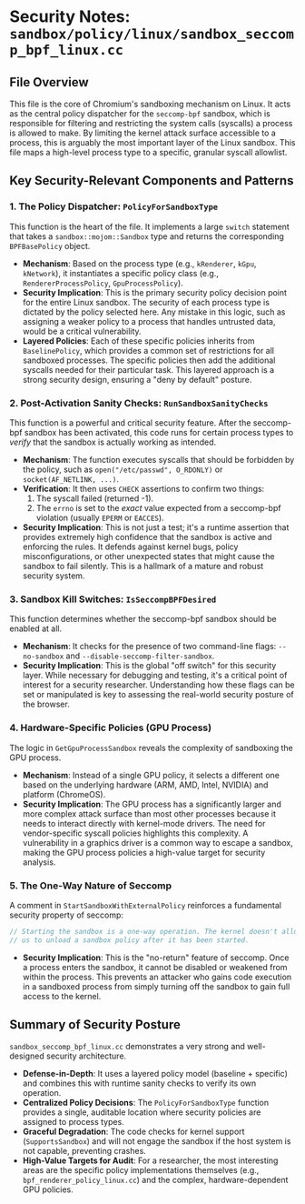 # Security Notes: `sandbox/policy/linux/sandbox_seccomp_bpf_linux.cc`

## File Overview

This file is the core of Chromium's sandboxing mechanism on Linux. It acts as the central policy dispatcher for the `seccomp-bpf` sandbox, which is responsible for filtering and restricting the system calls (syscalls) a process is allowed to make. By limiting the kernel attack surface accessible to a process, this is arguably the most important layer of the Linux sandbox. This file maps a high-level process type to a specific, granular syscall allowlist.

## Key Security-Relevant Components and Patterns

### 1. The Policy Dispatcher: `PolicyForSandboxType`

This function is the heart of the file. It implements a large `switch` statement that takes a `sandbox::mojom::Sandbox` type and returns the corresponding `BPFBasePolicy` object.

-   **Mechanism**: Based on the process type (e.g., `kRenderer`, `kGpu`, `kNetwork`), it instantiates a specific policy class (e.g., `RendererProcessPolicy`, `GpuProcessPolicy`).
-   **Security Implication**: This is the primary security policy decision point for the entire Linux sandbox. The security of each process type is dictated by the policy selected here. Any mistake in this logic, such as assigning a weaker policy to a process that handles untrusted data, would be a critical vulnerability.
-   **Layered Policies**: Each of these specific policies inherits from `BaselinePolicy`, which provides a common set of restrictions for all sandboxed processes. The specific policies then add the additional syscalls needed for their particular task. This layered approach is a strong security design, ensuring a "deny by default" posture.

### 2. Post-Activation Sanity Checks: `RunSandboxSanityChecks`

This function is a powerful and critical security feature. After the seccomp-bpf sandbox has been activated, this code runs for certain process types to *verify* that the sandbox is actually working as intended.

-   **Mechanism**: The function executes syscalls that should be forbidden by the policy, such as `open("/etc/passwd", O_RDONLY)` or `socket(AF_NETLINK, ...)`.
-   **Verification**: It then uses `CHECK` assertions to confirm two things:
    1.  The syscall failed (returned -1).
    2.  The `errno` is set to the *exact* value expected from a seccomp-bpf violation (usually `EPERM` or `EACCES`).
-   **Security Implication**: This is not just a test; it's a runtime assertion that provides extremely high confidence that the sandbox is active and enforcing the rules. It defends against kernel bugs, policy misconfigurations, or other unexpected states that might cause the sandbox to fail silently. This is a hallmark of a mature and robust security system.

### 3. Sandbox Kill Switches: `IsSeccompBPFDesired`

This function determines whether the seccomp-bpf sandbox should be enabled at all.

-   **Mechanism**: It checks for the presence of two command-line flags: `--no-sandbox` and `--disable-seccomp-filter-sandbox`.
-   **Security Implication**: This is the global "off switch" for this security layer. While necessary for debugging and testing, it's a critical point of interest for a security researcher. Understanding how these flags can be set or manipulated is key to assessing the real-world security posture of the browser.

### 4. Hardware-Specific Policies (GPU Process)

The logic in `GetGpuProcessSandbox` reveals the complexity of sandboxing the GPU process.

-   **Mechanism**: Instead of a single GPU policy, it selects a different one based on the underlying hardware (ARM, AMD, Intel, NVIDIA) and platform (ChromeOS).
-   **Security Implication**: The GPU process has a significantly larger and more complex attack surface than most other processes because it needs to interact directly with kernel-mode drivers. The need for vendor-specific syscall policies highlights this complexity. A vulnerability in a graphics driver is a common way to escape a sandbox, making the GPU process policies a high-value target for security analysis.

### 5. The One-Way Nature of Seccomp

A comment in `StartSandboxWithExternalPolicy` reinforces a fundamental security property of seccomp:

```cpp
// Starting the sandbox is a one-way operation. The kernel doesn't allow
// us to unload a sandbox policy after it has been started.
```

-   **Security Implication**: This is the "no-return" feature of seccomp. Once a process enters the sandbox, it cannot be disabled or weakened from within the process. This prevents an attacker who gains code execution in a sandboxed process from simply turning off the sandbox to gain full access to the kernel.

## Summary of Security Posture

`sandbox_seccomp_bpf_linux.cc` demonstrates a very strong and well-designed security architecture.

-   **Defense-in-Depth**: It uses a layered policy model (baseline + specific) and combines this with runtime sanity checks to verify its own operation.
-   **Centralized Policy Decisions**: The `PolicyForSandboxType` function provides a single, auditable location where security policies are assigned to process types.
-   **Graceful Degradation**: The code checks for kernel support (`SupportsSandbox`) and will not engage the sandbox if the host system is not capable, preventing crashes.
-   **High-Value Targets for Audit**: For a researcher, the most interesting areas are the specific policy implementations themselves (e.g., `bpf_renderer_policy_linux.cc`) and the complex, hardware-dependent GPU policies.